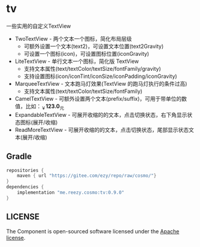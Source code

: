 # tv

一些实用的自定义TextView

- TwoTextView - 两个文本一个图标，简化布局层级
  - 可额外设置一个文本(text2)，可设置文本位置(text2Gravity)
  - 可设置一个图标(icon)，可设置图标位置(iconGravity)
- LiteTextView - 单行文本一个图标，简化版 TextView 
  - 支持文本属性(text/textColor/textSize/fontFamily/gravity)
  - 支持设置图标(icon/iconTint/iconSize/iconPadding/iconGravity) 
- MarqueeTextView - 文本跑马灯效果(TextView 的跑马灯执行的条件过高)
  - 支持文本属性(text/textColor/textSize/fontFamily)
- CamelTextView - 可额外设置两个文本(prefix/suffix)，可用于带单位的数值，比如：<sub>￥</sub><b>123.0</b><sub>元</sub>
- ExpandableTextView - 可展开收缩的的文本，点击切换状态，右下角显示状态图标(展开/收缩)
- ReadMoreTextView - 可展开收缩的的文本，点击切换状态，尾部显示状态文本(展开/收缩) 

 

## Gradle

``` groovy
repositories {
    maven { url "https://gitee.com/ezy/repo/raw/cosmo/"}
}
dependencies {
    implementation "me.reezy.cosmo:tv:0.9.0"
}
```

## LICENSE

The Component is open-sourced software licensed under the [Apache license](LICENSE).